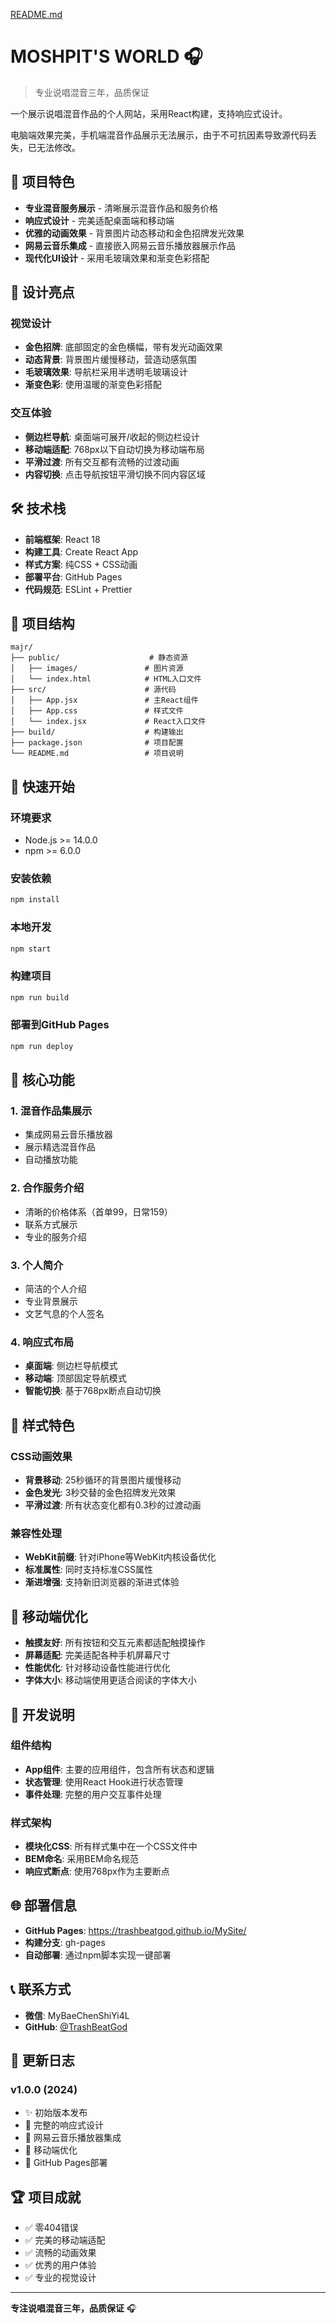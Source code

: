 [README.md](https://github.com/user-attachments/files/22532646/README.md)
# MOSHPIT'S WORLD 🎧

> 专业说唱混音三年，品质保证

一个展示说唱混音作品的个人网站，采用React构建，支持响应式设计。

电脑端效果完美，手机端混音作品展示无法展示，由于不可抗因素导致源代码丢失，已无法修改。

## 🌟 项目特色

- **专业混音服务展示** - 清晰展示混音作品和服务价格
- **响应式设计** - 完美适配桌面端和移动端
- **优雅的动画效果** - 背景图片动态移动和金色招牌发光效果
- **网易云音乐集成** - 直接嵌入网易云音乐播放器展示作品
- **现代化UI设计** - 采用毛玻璃效果和渐变色彩搭配

## 🎨 设计亮点

### 视觉设计
- **金色招牌**: 底部固定的金色横幅，带有发光动画效果
- **动态背景**: 背景图片缓慢移动，营造动感氛围
- **毛玻璃效果**: 导航栏采用半透明毛玻璃设计
- **渐变色彩**: 使用温暖的渐变色彩搭配

### 交互体验
- **侧边栏导航**: 桌面端可展开/收起的侧边栏设计
- **移动端适配**: 768px以下自动切换为移动端布局
- **平滑过渡**: 所有交互都有流畅的过渡动画
- **内容切换**: 点击导航按钮平滑切换不同内容区域

## 🛠️ 技术栈

- **前端框架**: React 18
- **构建工具**: Create React App
- **样式方案**: 纯CSS + CSS动画
- **部署平台**: GitHub Pages
- **代码规范**: ESLint + Prettier

## 📁 项目结构

```
majr/
├── public/                    # 静态资源
│   ├── images/               # 图片资源
│   └── index.html            # HTML入口文件
├── src/                      # 源代码
│   ├── App.jsx               # 主React组件
│   ├── App.css               # 样式文件
│   └── index.jsx             # React入口文件
├── build/                    # 构建输出
├── package.json              # 项目配置
└── README.md                 # 项目说明
```

## 🚀 快速开始

### 环境要求
- Node.js >= 14.0.0
- npm >= 6.0.0

### 安装依赖
```bash
npm install
```

### 本地开发
```bash
npm start
```

### 构建项目
```bash
npm run build
```

### 部署到GitHub Pages
```bash
npm run deploy
```

## 🎯 核心功能

### 1. 混音作品集展示
- 集成网易云音乐播放器
- 展示精选混音作品
- 自动播放功能

### 2. 合作服务介绍
- 清晰的价格体系（首单99，日常159）
- 联系方式展示
- 专业的服务介绍

### 3. 个人简介
- 简洁的个人介绍
- 专业背景展示
- 文艺气息的个人签名

### 4. 响应式布局
- **桌面端**: 侧边栏导航模式
- **移动端**: 顶部固定导航模式
- **智能切换**: 基于768px断点自动切换

## 🎨 样式特色

### CSS动画效果
- **背景移动**: 25秒循环的背景图片缓慢移动
- **金色发光**: 3秒交替的金色招牌发光效果
- **平滑过渡**: 所有状态变化都有0.3秒的过渡动画

### 兼容性处理
- **WebKit前缀**: 针对iPhone等WebKit内核设备优化
- **标准属性**: 同时支持标准CSS属性
- **渐进增强**: 支持新旧浏览器的渐进式体验

## 📱 移动端优化

- **触摸友好**: 所有按钮和交互元素都适配触摸操作
- **屏幕适配**: 完美适配各种手机屏幕尺寸
- **性能优化**: 针对移动设备性能进行优化
- **字体大小**: 移动端使用更适合阅读的字体大小

## 🔧 开发说明

### 组件结构
- **App组件**: 主要的应用组件，包含所有状态和逻辑
- **状态管理**: 使用React Hook进行状态管理
- **事件处理**: 完整的用户交互事件处理

### 样式架构
- **模块化CSS**: 所有样式集中在一个CSS文件中
- **BEM命名**: 采用BEM命名规范
- **响应式断点**: 使用768px作为主要断点

## 🌐 部署信息

- **GitHub Pages**: https://trashbeatgod.github.io/MySite/
- **构建分支**: gh-pages
- **自动部署**: 通过npm脚本实现一键部署

## 📞 联系方式

- **微信**: MyBaeChenShiYi4L
- **GitHub**: [@TrashBeatGod](https://github.com/TrashBeatGod)

## 📝 更新日志

### v1.0.0 (2024)
- ✨ 初始版本发布
- 🎨 完整的响应式设计
- 🎵 网易云音乐播放器集成
- 📱 移动端优化
- 🚀 GitHub Pages部署

## 🏆 项目成就

- ✅ 零404错误
- ✅ 完美的移动端适配
- ✅ 流畅的动画效果
- ✅ 优秀的用户体验
- ✅ 专业的视觉设计

---

**专注说唱混音三年，品质保证** 🎧
